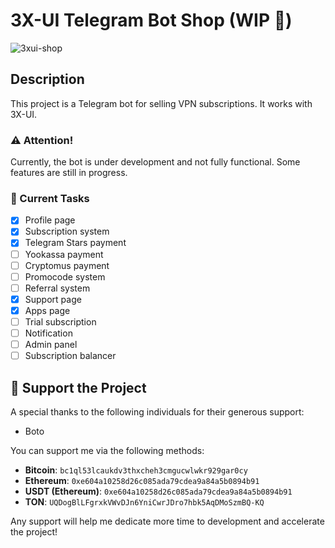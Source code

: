 # 3X-UI Telegram Bot Shop (WIP 🚧)
![3xui-shop](https://github.com/user-attachments/assets/d037594e-75d1-4394-a983-01e950dde278)

## Description

This project is a Telegram bot for selling VPN subscriptions. It works with 3X-UI.

### ⚠️ Attention!
Currently, the bot is under development and not fully functional. Some features are still in progress.

### 🚧 Current Tasks
- [x] Profile page
- [x] Subscription system
- [x] Telegram Stars payment
- [ ] Yookassa payment
- [ ] Cryptomus payment
- [ ] Promocode system
- [ ] Referral system
- [x] Support page
- [x] Apps page
- [ ] Trial subscription
- [ ] Notification
- [ ] Admin panel
- [ ] Subscription balancer

## 💸 Support the Project

A special thanks to the following individuals for their generous support:

- Boto

You can support me via the following methods:

- **Bitcoin**: `bc1ql53lcaukdv3thxcheh3cmgucwlwkr929gar0cy`
- **Ethereum**: `0xe604a10258d26c085ada79cdea9a84a5b0894b91`
- **USDT (Ethereum)**: `0xe604a10258d26c085ada79cdea9a84a5b0894b91`
- **TON**: `UQDogBlLFgrxkVWvDJn6YniCwrJDro7hbk5AqDMoSzmBQ-KQ`

Any support will help me dedicate more time to development and accelerate the project!
